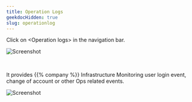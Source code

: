 ```yaml
---
title: Operation Logs
geekdocHidden: true
slug: operationlog
---
```


Click on \<Operation logs> in the navigation bar.

![Screenshot](/cloud_vista/sysadmin/images/operationlog1.png)

&nbsp;

It provides {{% company %}} Infrastructure Monitoring user login event, change of account or other Ops related events.

![Screenshot](/cloud_vista/sysadmin/images/operationlog2.png)

